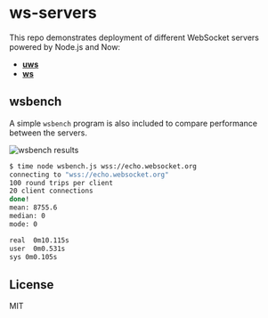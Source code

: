 # ws-servers

This repo demonstrates deployment of different WebSocket servers powered by
Node.js and Now:

 * **[uws](./uws)**
 * **[ws](./ws)**

## wsbench

A simple `wsbench` program is also included to compare performance between
the servers.

![wsbench results](https://cldup.com/Q0yNsLnH1V.png)

```bash
$ time node wsbench.js wss://echo.websocket.org
connecting to "wss://echo.websocket.org"
100 round trips per client
20 client connections
done!
mean: 8755.6
median: 0
mode: 0

real  0m10.115s
user  0m0.531s
sys 0m0.105s
```

## License

MIT

